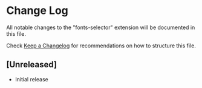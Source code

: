 # Change Log

All notable changes to the "fonts-selector" extension will be documented in this file.

Check [Keep a Changelog](http://keepachangelog.com/) for recommendations on how to structure this file.

## [Unreleased]

- Initial release
